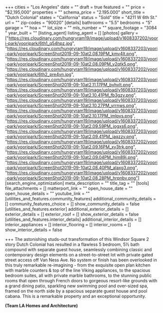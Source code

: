 +++
cities = "Los Angeles"
date = ""
draft = true
featured = ""
price = "$2,195,000"
properties = ""
schema_price = "2.195.000"
short_title = "Dutch Colonial"
states = "California"
status = "Sold"
title = "4211 W 6th St."
url = ""
zip-codes = "90020"
[details]
bathrooms = "5.5"
bedrooms = "5"
garage = ""
hoa = ""
lot_size = ""
mls_number = ""
square_footage = "3084 "
year_built = ""
[listing_agent]
listing_agent = []
[photos]
gallery = ["https://res.cloudinary.com/hungryram19/image/upload/v1608337202/yoori-park/yooripark/6th1_q54hpz.jpg", "https://res.cloudinary.com/hungryram19/image/upload/v1608337203/yoori-park/yooripark/ScreenShot2019-09-10at2.08.19PM_kmv4lt.png", "https://res.cloudinary.com/hungryram19/image/upload/v1608337203/yoori-park/yooripark/ScreenShot2019-09-10at2.08.09PM_y2qtk5.png", "https://res.cloudinary.com/hungryram19/image/upload/v1608337202/yoori-park/yooripark/6th2_pre4vn.jpg", "https://res.cloudinary.com/hungryram19/image/upload/v1608337203/yoori-park/yooripark/ScreenShot2019-09-10at2.11.17PM_byhvlt.png", "https://res.cloudinary.com/hungryram19/image/upload/v1608337203/yoori-park/yooripark/ScreenShot2019-09-10at2.10.41PM_fb3gzy.png", "https://res.cloudinary.com/hungryram19/image/upload/v1608337203/yoori-park/yooripark/ScreenShot2019-09-10at2.10.27PM_yrrnws.png", "https://res.cloudinary.com/hungryram19/image/upload/v1608337203/yoori-park/yooripark/ScreenShot2019-09-10at2.10.17PM_jmlpvs.png", "https://res.cloudinary.com/hungryram19/image/upload/v1608337203/yoori-park/yooripark/ScreenShot2019-09-10at2.09.59PM_jogxs6.png", "https://res.cloudinary.com/hungryram19/image/upload/v1608337203/yoori-park/yooripark/ScreenShot2019-09-10at2.09.41PM_jaqzzv.png", "https://res.cloudinary.com/hungryram19/image/upload/v1608337202/yoori-park/yooripark/ScreenShot2019-09-10at2.09.16PM_xy3trk.png", "https://res.cloudinary.com/hungryram19/image/upload/v1608337202/yoori-park/yooripark/ScreenShot2019-09-10at2.09.04PM_hjm89j.png", "https://res.cloudinary.com/hungryram19/image/upload/v1608337202/yoori-park/yooripark/ScreenShot2019-09-10at2.08.40PM_alaxg3.png", "https://res.cloudinary.com/hungryram19/image/upload/v1608337202/yoori-park/yooripark/ScreenShot2019-09-10at2.08.28PM_hrpnbv.png"]
[search_engine_optimization]
meta_description = ""
title_tag = ""
[tools]
file_attachments = []
matterport_link = ""
open_house_date = ""
open_house_details = ""
youtube_link = ""
[utilities_and_features.community_features]
additional_community_details = []
community_features_choice = []
show_community_details = false
[utilities_and_features.exterior]
additional_exterior_details = []
exterior_details = []
exterior_roof = []
show_exterior_details = false
[utilities_and_features.interior_details]
additional_interior_details = []
interior_appliances = []
interior_flooring = []
interior_rooms = []
show_interior_details = false

+++
The astonishing studs-out transformation of this Windsor Square 2 story Dutch Colonial has resulted in a flawless 5 bedroom, 5½ bath compound with separate guest house, seamlessly combining classic and contemporary design elements on a street-to-street lot with private gated street access off Van Ness Ave. No system or finish has been overlooked in this truly remarkable re-imagining - from the exquisite open plan kitchen with marble counters & top of the line Viking appliances, to the spacious bedroom suites, all with private marble bathrooms, to the stunning public rooms that open through French doors to gorgeous resort-like grounds with a grand dining patio, sparkling new swimming pool and over-sized spa, framed on the north side by a spacious separate guest house and pool cabana. This is a remarkable property and an exceptional opportunity.

**(Team LA Homes and Architecture)**